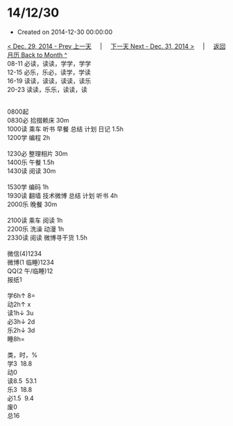 # 14/12/30

- Created on 2014-12-30 00:00:00

[< Dec. 29, 2014 - Prev 上一天](/_archived/lifelogs/2014/12/d29.md) &nbsp; &nbsp; | &nbsp; &nbsp; [下一天 Next - Dec. 31, 2014 >](/_archived/lifelogs/2014/12/d31.md) &nbsp; &nbsp; |  &nbsp; &nbsp; [返回月历 Back to Month ^](/_archived/lifelogs/2014/12/index.md)
<br/>08-11 必读，读读，学学，学学<br/>12-15 必乐，乐必，读学，学读<br/>16-19 读读，读读，读读，读乐<br/>20-23 读读，乐乐，读读，读<div><br/></div>0800起<br/>0830必 拾掇赖床 30m<br/>1000读 乘车 听书 早餐 总结 计划 日记 1.5h<br/>1200学 编程 2h<div><br/></div><div>1230必 整理相片 30m</div>1400乐 午餐 1.5h<br/></div><div>1430读 阅读 30m</div><div><br/></div><div>1530学 编码 1h</div><div>1930读 翻墙 技术微博 总结 计划 听书 4h</div><div>2000乐 晚餐 30m<br/><br/></div><div>2100读 乘车 阅读 1h</div><div>2200乐 洗澡 动漫 1h</div><div>2330读 阅读 微博寻干货 1.5h</div><div><div><br/></div>微信(4)1234<br/>微博(1 临睡)1234<br/>QQ(2 午/临睡)12<br/>报纸1<div><br/></div>学6h↑ 8=<br/>动2h↑ x<br/>读1h↓ 3u<br/>必3h↓ 2d<br/>乐2h↓ 3d<br/>睡8h=<div><br/></div>类，时，%<br/>学3  18.8<br/>动0<br/>读8.5  53.1<br/>乐3  18.8<br/>必1.5  9.4<br/>废0<br/>总16</div>
